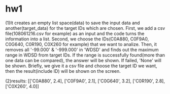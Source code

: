 # hw1
(1)It creates an empty list space(data) to save the input data and another(target_data) for the target IDs which are chosen.
First, we add a csv file(108061216.csv for example) as an input and the code turns the information into a list.
Second, we choose the IDs(C0A880, C0F9A0, C0G640, C0R190, C0X260 for example) that we want to analize.
Then, it removes all '-99.000' & '-999.000' in 'WDSD' 
and finds out the maximum range in WDSD from target IDs.
If the range is successfully found(more than one data can be compared), the answer will be shown.
If failed, 'None' will be shown.
Briefly, we give it a csv file and choose the target ID we want, then the result(include ID) will be shown on the screen. 

(2)results: [['C0A880', 2.4], ['C0F9A0', 2.1], ['C0G640', 3.2], ['C0R190', 2.8], ['C0X260', 4.0]]
